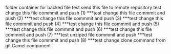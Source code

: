 folder container for backed file
test send this file to remote repository
test change this file commmit and push (1)
***test change this file commmit and push (2)
***test change this file commmit and push (3)
***test change this file commmit and push (4)
***test change this file commmit and push (5)
***test change this file commmit and push (6)
***test change this file commmit and push (7)
***test unziped file commmit and push
***test change this file commmit and push (8)
***test change clone command from git Camel component
